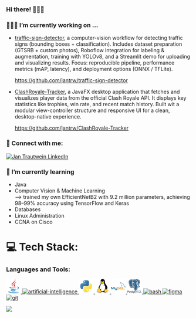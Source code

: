 ### Hi there! 👋🖖🤖

### 🧑🏻‍💻 I’m currently working on ...

  - [traffic-sign-detector](https://github.com/jantrw/traffic-sign-detector), a computer-vision workflow for detecting traffic signs (bounding boxes + classification). Includes dataset preparation (GTSRB + custom photos), Roboflow integration for labeling & augmentation, training with YOLOv8, and a Streamlit demo for uploading and visualizing results. Focus: reproducible pipeline, performance metrics (mAP, latency), and deployment options (ONNX / TFLite).
                                                                                                                                                                                   
    https://github.com/jantrw/traffic-sign-detector
    
- [ClashRoyale-Tracker](https://github.com/jantrw/ClashRoyale-Tracker), a JavaFX desktop application that fetches and visualizes player data from the official Clash Royale API. It displays key statistics like trophies, win rate, and recent match history. Built wit a modular view-controller structure and responsive UI for a clean, desktop-native experience.
  
    https://github.com/jantrw/ClashRoyale-Tracker
    
### 🤝 Connect with me:

<p align="left">
   <a href="https://www.linkedin.com/in/jan-trautwein" target="_blank">
    <img align="center" src="https://raw.githubusercontent.com/rahuldkjain/github-profile-readme-generator/master/src/images/icons/Social/linked-in-alt.svg" alt="Jan Trautwein LinkedIn" height="30" width="40" />
  </a>
</p>
    
### 🌱 I’m currently learning 
  - Java
  - Computer Vision & Machine Learning   <br>                                                                                                                                                                                                                                          --> trained my own EfficientNetB2 with 9.2 million parameters, achieving 98–99% accuracy using TensorFlow and Keras
  - Databases
  - Linux Administration
  - CCNA on Cisco

# 💻 Tech Stack:

<h3 align="left">Languages and Tools:</h3>
<p align="left">
  <a href="https://www.java.com" target="_blank" rel="noreferrer">
    <img src="https://raw.githubusercontent.com/devicons/devicon/master/icons/java/java-original.svg" alt="java" width="40" height="40"/>
  </a>
  <a href="https://n8n.io" target="_blank" rel="noreferrer">
  <img width="40" height="40" src="https://img.icons8.com/ios-filled/50/artificial-intelligence.png" alt="artificial-intelligence"/>
  </a>
  <a href="https://www.python.org" target="_blank" rel="noreferrer">
    <img src="https://raw.githubusercontent.com/devicons/devicon/master/icons/python/python-original.svg" alt="python" width="40" height="40"/>
  </a>
  <a href="https://www.linux.org/" target="_blank" rel="noreferrer">
    <img src="https://raw.githubusercontent.com/devicons/devicon/master/icons/linux/linux-original.svg" alt="linux" width="40" height="40"/>
  </a>
  <a href="https://www.mysql.com/" target="_blank" rel="noreferrer">
    <img src="https://raw.githubusercontent.com/devicons/devicon/master/icons/mysql/mysql-original-wordmark.svg" alt="mysql" width="40" height="40"/>
  </a>
  <a href="https://www.postgresql.org" target="_blank" rel="noreferrer">
    <img src="https://raw.githubusercontent.com/devicons/devicon/master/icons/postgresql/postgresql-original-wordmark.svg" alt="postgresql" width="40" height="40"/>
  </a>
  <a href="https://www.gnu.org/software/bash/" target="_blank" rel="noreferrer">
    <img src="https://www.vectorlogo.zone/logos/gnu_bash/gnu_bash-icon.svg" alt="bash" width="40" height="40"/>
  </a>
  <a href="https://www.figma.com/" target="_blank" rel="noreferrer">
    <img src="https://www.vectorlogo.zone/logos/figma/figma-icon.svg" alt="figma" width="40" height="40"/>
  </a>
  <a href="https://git-scm.com/" target="_blank" rel="noreferrer">
    <img src="https://www.vectorlogo.zone/logos/git-scm/git-scm-icon.svg" alt="git" width="40" height="40"/>
  </a>
</p>

<img src='https://i.imgur.com/9FhaE5v.jpeg' style="height: 400px;"/>
